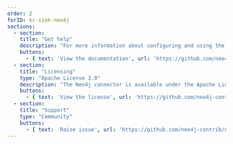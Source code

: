 ```yaml
---
order: 2
forID: kc-sink-neo4j
sections:
  - section:
    title: "Get help"
    description: "For more information about configuring and using the connector, see the documentation."
    buttons:
      - { text: 'View the documentation', url: 'https://github.com/neo4j-contrib/neo4j-streams/' }
  - section:
    title: "Licensing"
    type: "Apache License 2.0"
    description: "The Neo4j connector is available under the Apache License 2.0 license."
    buttons:
      - { text: 'View the license', url: 'https://github.com/neo4j-contrib/neo4j-streams/blob/5.0/LICENSE' }
  - section:
    title: "Support"
    type: "Community"
    buttons:
      - { text: 'Raise issue', url: 'https://github.com/neo4j-contrib/neo4j-streams/issues' }
---
```

